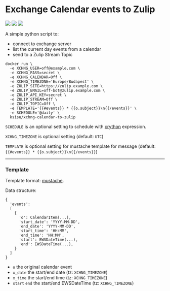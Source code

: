 # Exchange Calendar events to Zulip

[![](https://img.shields.io/github/release/Ksisu/xchng-calendar-to-zulip.svg)](https://github.com/Ksisu/xchng-calendar-to-zulip/releases)
[![](https://img.shields.io/docker/cloud/build/ksisu/xchng-calendar-to-zulip.svg)](https://hub.docker.com/r/ksisu/xchng-calendar-to-zulip/builds)
[![](https://img.shields.io/github/license/Ksisu/xchng-calendar-to-zulip.svg)](https://github.com/Ksisu/xchng-calendar-to-zulip/blob/master/LICENSE)

A simple python script to:
 * connect to exchange server
 * list the current day events from a calendar
 * send to a Zulip Stream Topic

```
docker run \
  -e XCHNG_USER=off@example.com \
  -e XCHNG_PASS=secret \
  -e XCHNG_CALENDAR=Off \
  -e XCHNG_TIMEZONE='Europe/Budapest' \
  -e ZULIP_SITE=https://zulip.example.com \
  -e ZULIP_EMAIL=off-bot@zulip.example.com \
  -e ZULIP_API_KEY=secret \
  -e ZULIP_STREAM=Off \
  -e ZULIP_TOPIC=Off \
  -e TEMPLATE='{{#events}} * {{o.subject}}\n{{/events}}' \
  -e SCHEDULE='@daily' \
  ksisu/xchng-calendar-to-zulip
```

`SCHEDULE` is an optional setting to schedule with [crython](https://github.com/ahawker/crython) expression.

`XCHNG_TIMEZONE` is optional setting (default: `UTC`)

`TEMPLATE` is optional setting for mustache template for message (default: `{{#events}} * {{o.subject}}\n{{/events}}`)

---

### Template

Template format: [mustache](https://mustache.github.io/).
 
Data structure:
```
{
  'events':
  [
    {
      'o': CalendarItem(...),
      'start_date': 'YYYY-MM-DD',
      'end_date': 'YYYY-MM-DD',
      'start_time': 'HH:MM',
      'end_time': 'HH:MM',
      'start': EWSDateTime(...),
      'end': EWSDateTime(...),
    }
  ]
}
```

 * `o` the original calendar event
 * `x_date` the start/end date (tz: `XCHNG_TIMEZONE`)
 * `x_time` the start/end time (tz: `XCHNG_TIMEZONE`)
 * `start` `end` the start/end EWSDateTime (tz: `XCHNG_TIMEZONE`)
